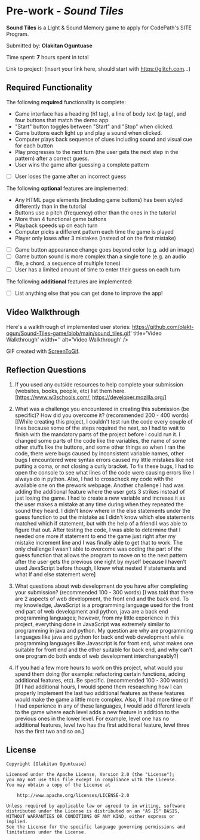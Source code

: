 # Pre-work - *Sound Tiles*

**Sound Tiles** is a Light & Sound Memory game to apply for CodePath's SITE Program. 

Submitted by: **Olakitan Oguntuase**

Time spent: **7** hours spent in total

Link to project: (insert your link here, should start with https://glitch.com...)

## Required Functionality

The following **required** functionality is complete:

*  Game interface has a heading (h1 tag), a line of body text (p tag), and four buttons that match the demo app
*  "Start" button toggles between "Start" and "Stop" when clicked. 
*  Game buttons each light up and play a sound when clicked. 
*  Computer plays back sequence of clues including sound and visual cue for each button
*  Play progresses to the next turn (the user gets the next step in the pattern) after a correct guess. 
*  User wins the game after guessing a complete pattern
* [ ] User loses the game after an incorrect guess

The following **optional** features are implemented:

*  Any HTML page elements (including game buttons) has been styled differently than in the tutorial
*  Buttons use a pitch (frequency) other than the ones in the tutorial
*  More than 4 functional game buttons
*  Playback speeds up on each turn
*  Computer picks a different pattern each time the game is played
*  Player only loses after 3 mistakes (instead of on the first mistake)
* [ ] Game button appearance change goes beyond color (e.g. add an image)
* [ ] Game button sound is more complex than a single tone (e.g. an audio file, a chord, a sequence of multiple tones)
* [ ] User has a limited amount of time to enter their guess on each turn

The following **additional** features are implemented:

- [ ] List anything else that you can get done to improve the app!

## Video Walkthrough

Here's a walkthrough of implemented user stories:
https://github.com/olakt-ogun/Sound-Tiles-game/blob/main/sound_tiles.gif' title='Video Walkthrough' width='' alt='Video Walkthrough' />

GIF created with [ScreenToGif](https://www.screentogif.com/).


## Reflection Questions
1. If you used any outside resources to help complete your submission (websites, books, people, etc) list them here. 
[https://www.w3schools.com/, https://developer.mozilla.org/]

2. What was a challenge you encountered in creating this submission (be specific)? How did you overcome it? (recommended 200 - 400 words) 
[[While creating this project, I couldn't test run the code every couple of lines  because some of  the steps required the next, so I had to wait to finish with the mandatory parts of the project before I could run it. I changed some parts of the code like the variables, the name of some other stuffs like the buttons, and some other things so when I ran the code, there were bugs caused by inconsistent variable names, other bugs I encountered were syntax errors caused my little mistakes like not putting a coma, or not closing a curly bracket. To fix these bugs, I had to open the console to see what lines of the code were causing errors like I always do in python. Also, I had to crosscheck my code with the available one on the prework webpage. Another challenge I had was adding the additional feature where the user gets 3 strikes instead of just losing the game. I had to create a new variable and increase it as the user makes a mistake at any time during when they repeated the sound they heard. I didn't know where in the else statements under the guess function to put the mistake as I didn't know which else statements matched which if statement, but with the help of a friend I was able to figure that out. After testing the code, I was able to determine that I needed one more if statement to end the game just right after my mistake increment line and I was finally able to get that to work. The only challenge I wasn’t able to overcome was coding the part of the guess function that allows the program to move on to the next pattern after the user gets the previous one right by myself because I haven’t used JavaScript before though, I knew what nested If statements and what If and else statement were]

3. What questions about web development do you have after completing your submission? (recommended 100 - 300 words) 
[I was told that there are 2 aspects of web development, the front end and the back end. To my knowledge, JavaScript is a programming language used for the front end part of web development and python, java are a back end programming languages; however, from my little experience in this project, everything done in JavaScript was extremely similar to programming in java and python. My question are why are programming languages like java and python for back end web development while programming languages like Javascript is for front end, what makes one suitable for front end and the other suitable for back end, and why can't one program do both ends of web development interchangeably?]

4. If you had a few more hours to work on this project, what would you spend them doing (for example: refactoring certain functions, adding additional features, etc). Be specific. (recommended 100 - 300 words) 
[If I had additional hours, I would spend them researching how I can properly Implement the last two additional features as these features would make the game a little more complex. Also, If I had more time or If I had experience in any of these languages, I would add different levels to the game where each level adds a new feature in addition to the previous ones in the lower level. For example, level one has no additional features, level two has the first additional feature, level three has the first two and so on.]



## License

    Copyright [Olakitan Oguntuase]

    Licensed under the Apache License, Version 2.0 (the "License");
    you may not use this file except in compliance with the License.
    You may obtain a copy of the License at

        http://www.apache.org/licenses/LICENSE-2.0

    Unless required by applicable law or agreed to in writing, software
    distributed under the License is distributed on an "AS IS" BASIS,
    WITHOUT WARRANTIES OR CONDITIONS OF ANY KIND, either express or implied.
    See the License for the specific language governing permissions and
    limitations under the License.
